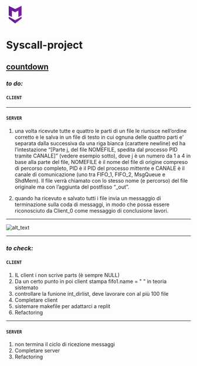 ![alt text](https://github.com/adam-p/markdown-here/raw/master/src/common/images/icon48.png "Logo Title Text 1")

# Syscall-project 
[countdown](https://free.timeanddate.com/countdown/i8aabgkf/n2177/cf101/cm0/cu4/ct0/cs0/ca0/co0/cr0/ss0/cac000/cpc000/pcd8873c/tcfff/fs400/szw2251/szh950/iso2022-06-08T00:00:00/bas2)
---
### _to do:_
#### `CLIENT`
---


#### `SERVER`

1. una volta ricevute tutte e quattro le parti di un file le riunisce nell’ordine corretto e le salva
in un file di testo in cui ognuna delle quattro parti e’ separata dalla successiva da una riga
bianca (carattere newline) ed ha l’intestazione “[Parte j, del file NOMEFILE, spedita dal
processo PID tramite CANALE]” (vedere esempio sotto), dove j è un numero da 1 a 4 in
base alla parte del file, NOMEFILE è il nome del file di origine compreso di percorso
completo, PID è il PID del processo mittente e CANALE è il canale di comunicazione (uno
tra FIFO_1, FIFO_2, MsgQueue e ShdMem). Il file verrà chiamato con lo stesso nome (e
percorso) del file originale ma con l’aggiunta del postfisso “_out”.

1. quando ha ricevuto e salvato tutti i file invia un messaggio di terminazione sulla coda di
messaggi, in modo che possa essere riconosciuto da Client_0 come messaggio di
conclusione lavori.


---
![alt_text](https://upload.wikimedia.org/wikipedia/commons/d/dd/Linux_logo.jpg)

---

### _to check:_
####  `CLIENT`
1. IL client i non scrive parts (è sempre NULL) 
1. Da un certo punto in poi client stampa fifo1.name = " " in teoria sistemato
2. controllare la funione int_dirlist, deve lavorare con al più 100 file 
3. Completare client
4. sistemare makefile per adattarci a replit
5. Refactoring

---

#### `SERVER`
1. non termina il ciclo di ricezione messaggi 
2. Completare server
3. Refactoring






